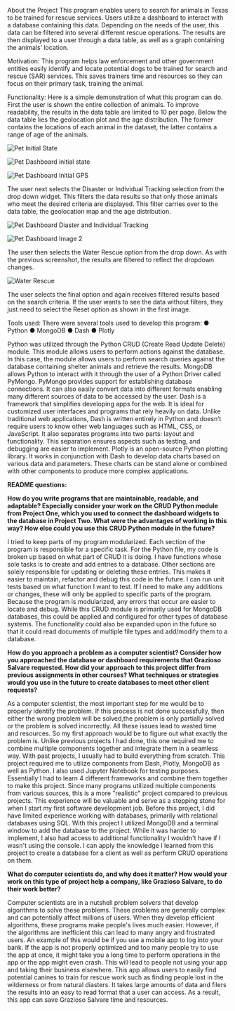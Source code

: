About the Project
This program enables users to search for animals in Texas to be trained for rescue services. Users utilize a dashboard to interact with a database containing this data. Depending on the needs of the user, this data can be filtered into several different rescue operations. The results are then displayed to a user through a data table, as well as a graph containing the animals’ location. 

Motivation: 
This program helps law enforcement and other government entities easily identify and locate potential dogs to be trained for search and rescue (SAR) services. This saves trainers time and resources so they can focus on their primary task, training the animal.

Functionality: 
Here is a simple demonstration of what this program can do. First the user is shown the entire collection of animals. To improve readability, the results in the data table are limited to 10 per page. Below the data table lies the geolocation plot and the age distribution. The former contains the locations of each animal in the dataset, the latter contains a range of age of the animals.

![Pet Initial State](https://user-images.githubusercontent.com/43760180/208280333-58260fe6-bf91-499d-842d-d33792d41d26.png)



![Pet Dashboard initial state](https://user-images.githubusercontent.com/43760180/208280312-38dfa944-1ff8-4f83-9510-6efb76bb5ad4.png)


![Pet Dashboard Initial GPS](https://user-images.githubusercontent.com/43760180/208280315-b5d95b93-50cb-43f0-9835-9b50a1db9ffe.png)

The user next selects the Disaster or Individual Tracking selection from the drop down widget. This filters the data results so that only those animals who meet the desired criteria are displayed. This filter carries over to the data table, the geolocation map and the age distribution.

![Pet Dashboard Diaster and Individual Tracking](https://user-images.githubusercontent.com/43760180/208280350-920ff710-8dd4-464d-8ca3-cb454bb2397a.png)

![Pet Dashboard Image 2](https://user-images.githubusercontent.com/43760180/208280352-a0033575-d261-4675-81a1-f7cefcf36556.png)


The user then selects the Water Rescue option from the drop down. As with the previous screenshot, the results are filtered to reflect the dropdown changes.

![Water Rescue](https://user-images.githubusercontent.com/43760180/208280411-83e45e98-766a-4500-842d-d3d5318f2bf7.png)

The user selects the final option and again receives filtered results based on the search criteria. If the user wants to see the data without filters, they just need to select the Reset option as shown in the first image.

Tools used:
There were several tools used to develop this program:
●	Python
●	MongoDB
●	Dash
●	Plotly

Python was utilized through the Python CRUD (Create Read Update Delete) module. This module allows users to perform actions against the database. In this case, the module allows users to perform search queries against the database containing shelter animals and retrieve the results.
MongoDB allows Python to interact with it through the user of a Python Driver called PyMongo. PyMongo provides support for establishing database connections. It can also easily convert data into different formats enabling many different sources of data to be accessed by the user.
Dash is a framework that simplifies developing apps for the web.  It is ideal for customized user interfaces and programs that rely heavily on data. Unlike traditional web applications, Dash is written entirely in Python and doesn’t require users to know other web languages such as HTML, CSS, or JavaScript. It also separates programs into two parts: layout and functionality. This separation ensures aspects such as testing, and debugging are easier to implement.
Plotly is an open-source Python plotting library. It works in conjunction with Dash to develop data charts based on various data and parameters. These charts can be stand alone or combined with other components to produce more complex applications.




**README questions:**

**How do you write programs that are maintainable, readable, and adaptable? Especially consider your work on the CRUD Python module from Project One, which you used to connect the dashboard widgets to the database in Project Two. What were the advantages of working in this way? How else could you use this CRUD Python module in the future?**

 I tried to keep parts of my program modularized. Each section of the program is responsible for a specific task. For the Python file, my code is broken up based on what part of CRUD it is doing. I have functions whose sole tasks is to create and add entries to a database. Other sections are solely responsible for updating or deleting these entries. This makes it easier to maintain, refactor and debug this code in the future. I can run unit tests based on what function I want to test. If I need to make any additions or changes, these will only be applied to specific parts of the program. Because the program is modularized, any errors that occur are easier to locate and debug. While this CRUD module is primarily used for MongoDB databases, this could be applied and configured for other types of database systems. The functionality could also be expanded upon in the future so that it could read documents of multiple file types and add/modify them to a database.   


**How do you approach a problem as a computer scientist? Consider how you approached the database or dashboard requirements that Grazioso Salvare requested. How did your approach to this project differ from previous assignments in other courses? What techniques or strategies would you use in the future to create databases to meet other client requests?**

 As a computer scientist, the most important step for me would be to properly identify the problem. If this process is not done successfully, then either the wrong problem will be solved,the problem is only partially solved or the problem is solved incorrectly. All these issues lead to wasted time and resources. So my first approach would be to figure out what exactly the problem is. 
Unlike previous projects I had done, this one required me to combine multiple components together and integrate them in a seamless way. With past projects, I usually had to build everything from scratch. This project required me to utilize components from Dash, Plotly, MongoDB as well as Python. I also used Jupyter Notebook for testing purposes. Essentially I had to learn 4 different frameworks and combine them together to make this project. Since many programs utilized multiple components from various sources, this is a more "realistic" project compared to previous projects. This experience will be valuable and serve as a stepping stone for when I start my first software development job. 
Before this project, I did have limited experience working with databases, primarily with relational databases using SQL. With this project I utilized MongoDB and a terminal window to add the database to the project. While it was harder to implement, I also had access to additional functionality I wouldn't have if I wasn't using the console. I can apply the knowledge I learned from this project to create a database for a client as well as perform CRUD operations on them.

**What do computer scientists do, and why does it matter? How would your work on this type of project help a company, like Grazioso Salvare, to do their work better?**

Computer scientists are in a nutshell problem solvers that develop algorithms to solve these problems. These problems are generally complex and can potentially affect millions of users. When they develop efficient algorithms, these programs make people's lives much easier. However, if the algorithms are inefficient this can lead to many angry and frustrated users. An example of this would be if you use a mobile app to log into your bank. If the app is not properly optimized and too many people try to use the app at once, it might take you a long time to perform operations in the app or the app might even crash. This will lead to people not using your app and taking their business elsewhere. This app allows users to easily find potential canines to train for rescue work such as finding people lost in the wilderness or from natural diasters. It takes large amounts of data and filers the results into an easy to read format that a user can access. As a result, this app can save Grazioso Salvare time and resources.


